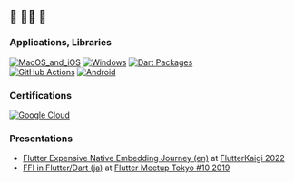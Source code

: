 ## 🍵 🧘‍♂️ 🍵

### Applications, Libraries
[![MacOS_and_iOS](https://img.shields.io/badge/MacOS,iOS-black.svg?logo=Apple)](https://apps.apple.com/jp/developer/shimizu-naoki/id1308323177)
[![Windows](https://custom-icon-badges.herokuapp.com/badge/Windows-black.svg?logo=Windows)](https://apps.microsoft.com/search/publisher?name=Naoki+Shimizu)
[![Dart Packages](https://img.shields.io/badge/Dart%20Packages-black.svg?logo=Dart)](https://pub.dev/publishers/done-sensuikan1973.com/packages)  
[![GitHub Actions](https://img.shields.io/badge/GitHub%20Actions-black.svg?logo=GitHub%20Actions)](https://github.com/marketplace?type=actions&query=sensuikan1973)
[![Android](https://img.shields.io/badge/Android-black.svg?logo=Android)](https://play.google.com/store/apps/developer?id=Naoki+Shimizu)

### Certifications
[![Google Cloud](https://img.shields.io/badge/Google%20Cloud%20|%20Professional%20Cloud%20Architect-black.svg?logo=Google%20Cloud)](https://www.credly.com/badges/1784f52e-defa-43aa-9222-5dcbc2fd26e0/public_url)

### Presentations
- [Flutter Expensive Native Embedding Journey (en)](https://github.com/sensuikan1973/flutter_expensive_native_embedding_journey) at [FlutterKaigi 2022](https://flutterkaigi.jp/2022/)
- [FFI in Flutter/Dart (ja)](https://speakerdeck.com/sensuikan1973/ffi-in-flutter) at [Flutter Meetup Tokyo #10 2019](https://flutter-jp.connpass.com/event/134921/)
